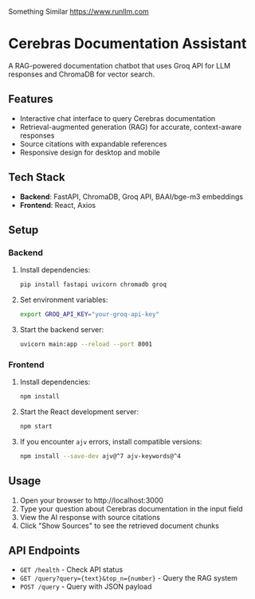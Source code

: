 Something Similar
https://www.runllm.com


# Cerebras Documentation Assistant

A RAG-powered documentation chatbot that uses Groq API for LLM responses and ChromaDB for vector search.

## Features

- Interactive chat interface to query Cerebras documentation
- Retrieval-augmented generation (RAG) for accurate, context-aware responses
- Source citations with expandable references
- Responsive design for desktop and mobile

## Tech Stack

- **Backend**: FastAPI, ChromaDB, Groq API, BAAI/bge-m3 embeddings
- **Frontend**: React, Axios

## Setup

### Backend

1. Install dependencies:
   ```bash
   pip install fastapi uvicorn chromadb groq
   ```

2. Set environment variables:
   ```bash
   export GROQ_API_KEY="your-groq-api-key"
   ```

3. Start the backend server:
   ```bash
   uvicorn main:app --reload --port 8001
   ```

### Frontend

1. Install dependencies:
   ```bash
   npm install
   ```

2. Start the React development server:
   ```bash
   npm start
   ```

3. If you encounter `ajv` errors, install compatible versions:
   ```bash
   npm install --save-dev ajv@^7 ajv-keywords@^4
   ```

## Usage

1. Open your browser to http://localhost:3000
2. Type your question about Cerebras documentation in the input field
3. View the AI response with source citations
4. Click "Show Sources" to see the retrieved document chunks

## API Endpoints

- `GET /health` - Check API status
- `GET /query?query={text}&top_n={number}` - Query the RAG system
- `POST /query` - Query with JSON payload